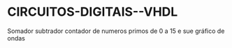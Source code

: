 # CIRCUITOS-DIGITAIS--VHDL

Somador subtrador contador de numeros primos de 0 a 15 e sue gráfico de ondas
